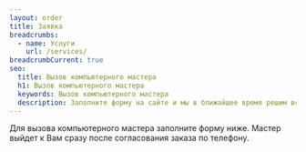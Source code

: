 ```yaml
---
layout: order
title: Заявка
breadcrumbs:
  - name: Услуги
    url: /services/
breadcrumbCurrent: true
seo:
  title: Вызов компьютерного мастера
  h1: Вызов компьютерного мастера
  keywords: Вызов компьютерного мастера
  description: Заполните форму на сайте и мы в ближайшее время решим все ваши проблемы с компьютерной техникой.
---
```

Для вызова компьютерного мастера заполните форму ниже. Мастер выйдет к Вам сразу после согласования заказа по телефону.